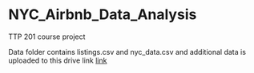 # NYC_Airbnb_Data_Analysis
TTP 201 course project

Data folder contains listings.csv and nyc_data.csv and additional data is uploaded to this drive link [link]()
